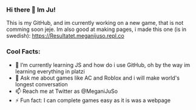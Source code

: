 ### Hi there 👋 Im Ju!
This is my GitHub, and im currently working on a new game, that is not comming soon jeje. Im also good at making pages, i made this one (is in swedish): https://Resultatet.meganijuso.repl.co

### Cool Facts:

- 🌱 I’m currently learning JS and how do i use GitHub, oh by the way im learning everything in platzi
- 💬 Ask me about games like AC and Roblox and i will make world's longest conversation
- 📫 Reach me at Twitter as @MeganiJuSo
- ⚡ Fun fact: I can complete games easy as it is was a webpage
